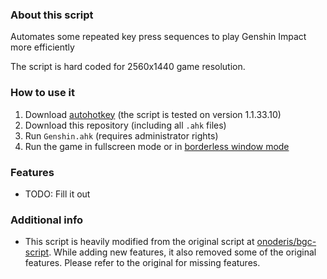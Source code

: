 ### About this script
Automates some repeated key press sequences to play Genshin Impact more efficiently

The script is hard coded for 2560x1440 game resolution.

### How to use it
1. Download [autohotkey](https://www.autohotkey.com) (the script is tested on version 1.1.33.10)
2. Download this repository (including all `.ahk` files)
3. Run `Genshin.ahk` (requires administrator rights)
4. Run the game in fullscreen mode or in [borderless window mode](https://gaming.stackexchange.com/a/376533)

### Features
- TODO: Fill it out

### Additional info
- This script is heavily modified from the original script at [onoderis/bgc-script](https://github.com/onoderis/bgc-script). While adding new features, it also removed some of the original features. Please refer to the original for missing features.

